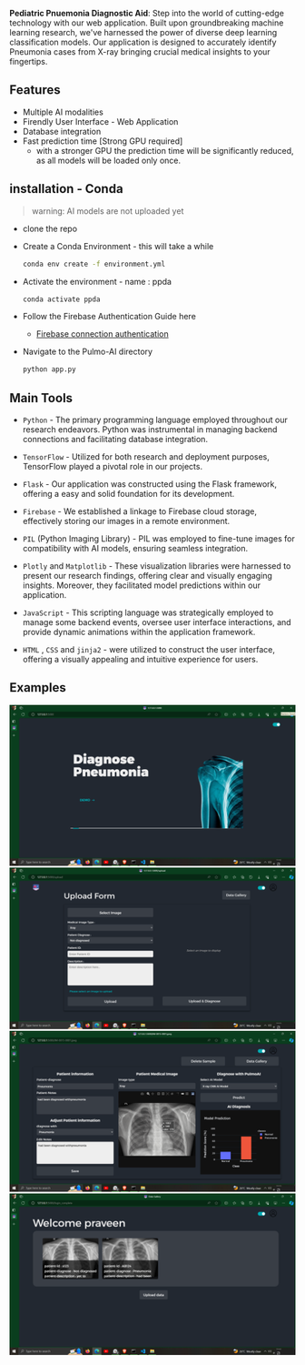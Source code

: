 
**Pediatric Pnuemonia Diagnostic Aid**: Step into the world of cutting-edge technology with our web application. Built upon groundbreaking machine learning research, we've harnessed the power of diverse deep learning classification models. Our application is designed to accurately identify Pneumonia cases from X-ray bringing crucial medical insights to your fingertips.

## Features

- Multiple AI modalities
- Firendly User Interface - Web Application
- Database integration
- Fast prediction time [Strong GPU required]
  - with a stronger GPU the prediction time will be significantly reduced, as all models will be loaded only once.

## installation - Conda

> warning: AI models are not uploaded yet

- clone the repo

- Create a Conda Environment - this will take a while
  ```bash
  conda env create -f environment.yml
  ```
- Activate the environment - name : ppda
  ```bash
  conda activate ppda
  ```
- Follow the Firebase Authentication Guide here
  - [Firebase connection authentication](ppda/readme.md)
- Navigate to the Pulmo-AI directory
  ```bash
  python app.py
  ```

## Main Tools

- `Python` - The primary programming language employed throughout our research endeavors. Python was instrumental in managing backend connections and facilitating database integration.

- `TensorFlow` - Utilized for both research and deployment purposes, TensorFlow played a pivotal role in our projects.

- `Flask` - Our application was constructed using the Flask framework, offering a easy and solid foundation for its development.

- `Firebase` - We established a linkage to Firebase cloud storage, effectively storing our images in a remote environment.

- `PIL` (Python Imaging Library) - PIL was employed to fine-tune images for compatibility with AI models, ensuring seamless integration.

- `Plotly` and `Matplotlib` - These visualization libraries were harnessed to present our research findings, offering clear and visually engaging insights. Moreover, they facilitated model predictions within our application.

- `JavaScript` - This scripting language was strategically employed to manage some backend events, oversee user interface interactions, and provide dynamic animations within the application framework.

- `HTML` , `CSS` and `jinja2` - were utilized to construct the user interface, offering a visually appealing and intuitive experience for users.

## Examples
![Alt text](https://github.com/Praveen10008/Pediatric-Pneumonia-Diagnostic-Aid/blob/master/Examples/Picture6.png)
![Alt text](https://github.com/Praveen10008/Pediatric-Pneumonia-Diagnostic-Aid/blob/master/Examples/Picture7.png)
![Alt text](https://github.com/Praveen10008/Pediatric-Pneumonia-Diagnostic-Aid/blob/master/Examples/Picture8.png)
![Alt text](https://github.com/Praveen10008/Pediatric-Pneumonia-Diagnostic-Aid/blob/master/Examples/Picture9.png)

